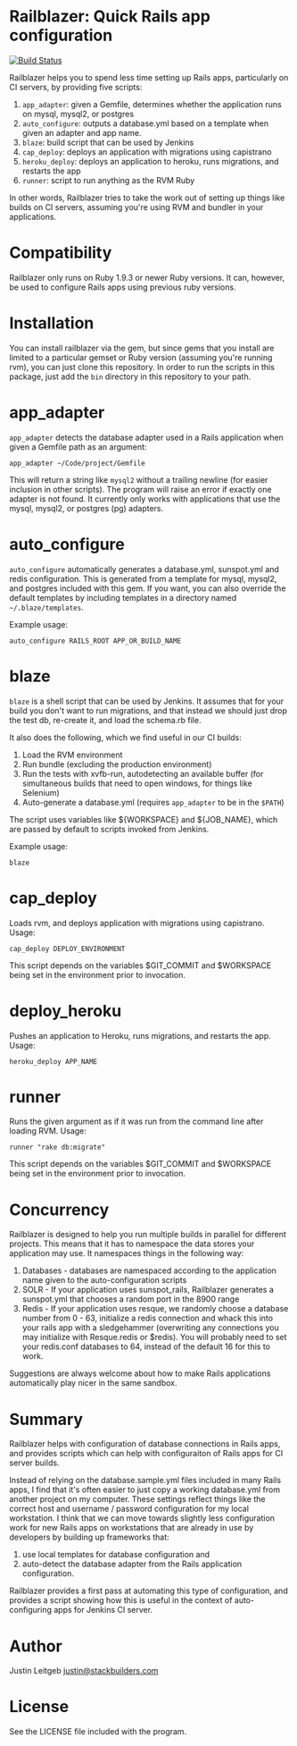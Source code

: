 # Railblazer: Quick Rails app configuration

[![Build Status](https://secure.travis-ci.org/stackbuilders/railblazer.png)](http://travis-ci.org/stackbuilders/railblazer)

Railblazer helps you to spend less time setting up Rails apps, particularly on CI servers, by providing five scripts:

1. `app_adapter`: given a Gemfile, determines whether the application runs on mysql, mysql2, or postgres
2. `auto_configure`: outputs a database.yml based on a template when given an adapter and app name.
3. `blaze`: build script that can be used by Jenkins
4. `cap_deploy`: deploys an application with migrations using capistrano
5. `heroku_deploy`: deploys an application to heroku, runs migrations, and restarts the app
6. `runner`: script to run anything as the RVM Ruby

In other words, Railblazer tries to take the work out of setting up things like builds on CI servers, assuming you're using RVM and bundler in your applications.

# Compatibility

Railblazer only runs on Ruby 1.9.3 or newer Ruby versions. It can, however, be used to configure Rails apps using previous ruby versions.

# Installation

You can install railblazer via the gem, but since gems that you install are limited to a particular gemset or Ruby version (assuming you're running rvm), you can just clone this repository. In order to
run the scripts in this package, just add the `bin` directory in this repository to your path.

# app_adapter

`app_adapter` detects the database adapter used in a Rails application when given a Gemfile path
as an argument:

```
app_adapter ~/Code/project/Gemfile
```

This will return a string like `mysql2` without a trailing newline (for easier inclusion in other scripts). The program will raise an error if exactly one adapter is not found. It currently only
works with applications that use the mysql, mysql2, or postgres (pg) adapters.

# auto_configure

`auto_configure` automatically generates a database.yml, sunspot.yml and redis configuration. This is generated from a template for mysql, mysql2, and postgres included with this gem.  If you want, you can also override the default templates by including templates in a directory named `~/.blaze/templates`.

Example usage:

```
auto_configure RAILS_ROOT APP_OR_BUILD_NAME
```

# blaze

`blaze` is a shell script that can be used by Jenkins. It assumes that for your build you don't want to run migrations, and that instead we should just drop the test db, re-create it, and load the schema.rb file.

It also does the following, which we find useful in our CI builds:

1. Load the RVM environment
2. Run bundle (excluding the production environment)
3. Run the tests with xvfb-run, autodetecting an available buffer (for simultaneous builds that need to open windows, for things like Selenium)
4. Auto-generate a database.yml (requires `app_adapter` to be in the `$PATH`)

The script uses variables like ${WORKSPACE} and ${JOB_NAME}, which are passed by default to scripts
invoked from Jenkins.

Example usage:

```
blaze
```

# cap_deploy

Loads rvm, and deploys application with migrations using capistrano. Usage:

```
cap_deploy DEPLOY_ENVIRONMENT
```

This script depends on the variables $GIT_COMMIT and $WORKSPACE being set in the environment
prior to invocation.

# deploy_heroku

Pushes an application to Heroku, runs migrations, and restarts the app. Usage:

```
heroku_deploy APP_NAME
```

# runner

Runs the given argument as if it was run from the command line after loading RVM. Usage:

```
runner "rake db:migrate"
```
This script depends on the variables $GIT_COMMIT and $WORKSPACE being set in the environment
prior to invocation.

# Concurrency

Railblazer is designed to help you run multiple builds in parallel for different projects. This means that it has to
namespace the data stores your application may use. It namespaces things in the following way:

1. Databases - databases are namespaced according to the application name given to the auto-configuration scripts
2. SOLR - If your application uses sunspot_rails, Railblazer generates a sunspot.yml that chooses a random port in the 8900 range
3. Redis - If your application uses resque, we randomly choose a database number from 0 - 63, initialize a redis connection and whack this into your rails app with a sledgehammer (overwriting any connections you may initialize with Resque.redis or $redis). You will probably need to set your redis.conf databases to 64, instead of the default 16 for this to work.

Suggestions are always welcome about how to make Rails applications automatically play nicer in the same sandbox.

# Summary

Railblazer helps with configuration of database connections in Rails apps, and provides scripts which can help with configuraiton of Rails apps for CI server builds.

Instead of relying on the database.sample.yml files included in many Rails apps, I find that it's often easier to just copy a working database.yml from another project on my computer. These settings reflect things like the correct host and username / password configuration for my local workstation. I think that we can move towards slightly less configuration work for new Rails apps on workstations that are already in use by developers by building up frameworks that:

1. use local templates for database configuration and
2. auto-detect the database adapter from the Rails application configuration.

Railblazer provides a first pass at automating this type of configuration, and provides a script showing how this is useful in the context of auto-configuring apps for Jenkins CI server.

# Author

Justin Leitgeb <justin@stackbuilders.com>

# License

See the LICENSE file included with the program.